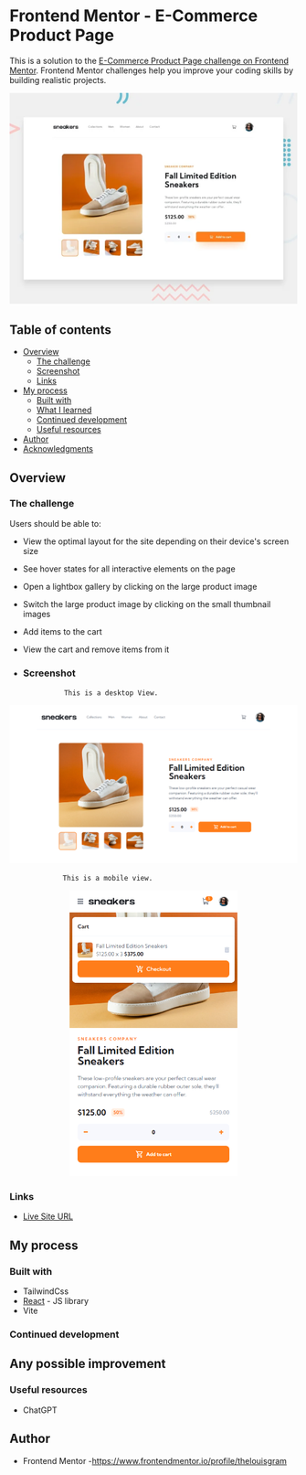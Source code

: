# Frontend Mentor - E-Commerce Product Page

This is a solution to the [E-Commerce Product Page challenge on Frontend Mentor](https://www.frontendmentor.io/challenges/ecommerce-product-page-UPsZ9MJp6).
Frontend Mentor challenges help you improve your coding skills by building realistic projects.

<img src="https://github.com/thelouisgram/e-commerce-product-page/blob/main/e-commerce-product-page/src/assets/e-commerce-product-page-challenge.webp">


## Table of contents

- [Overview](#overview)
  - [The challenge](#the-challenge)
  - [Screenshot](#screenshot)
  - [Links](#links)
- [My process](#my-process)
  - [Built with](#built-with)
  - [What I learned](#what-i-learned)
  - [Continued development](#continued-development)
  - [Useful resources](#useful-resources)
- [Author](#author)
- [Acknowledgments](#acknowledgments)

## Overview

### The challenge

Users should be able to:

- View the optimal layout for the site depending on their device's screen size
- See hover states for all interactive elements on the page
- Open a lightbox gallery by clicking on the large product image
- Switch the large product image by clicking on the small thumbnail images
- Add items to the cart
- View the cart and remove items from it
- ### Screenshot

                This is a desktop View.
                 
<img src="https://github.com/thelouisgram/e-commerce-product-page/blob/main/e-commerce-product-page/src/assets/e-commerce-product-page-destop-view.png">

                 This is a mobile view.
                 
  <p align="center">
   <img src="https://github.com/thelouisgram/e-commerce-product-page/blob/main/e-commerce-product-page/src/assets/e-commerce-product-page-mobile-view.png" height="500px">
  </p>
  
### Links

- [Live Site URL](https://e-commerce-product-page-six-phi.vercel.app/)

## My process

### Built with

- TailwindCss
- [React](https://reactjs.org/) - JS library
- Vite


### Continued development

Any possible improvement
-

### Useful resources

- ChatGPT

## Author
- Frontend Mentor -https://www.frontendmentor.io/profile/thelouisgram

